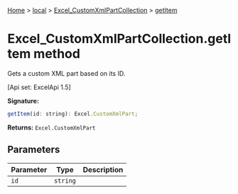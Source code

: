 [Home](./index) &gt; [local](local.md) &gt; [Excel\_CustomXmlPartCollection](local.excel_customxmlpartcollection.md) &gt; [getItem](local.excel_customxmlpartcollection.getitem.md)

# Excel\_CustomXmlPartCollection.getItem method

Gets a custom XML part based on its ID. 

 \[Api set: ExcelApi 1.5\]

**Signature:**
```javascript
getItem(id: string): Excel.CustomXmlPart;
```
**Returns:** `Excel.CustomXmlPart`

## Parameters

|  Parameter | Type | Description |
|  --- | --- | --- |
|  `id` | `string` |  |

